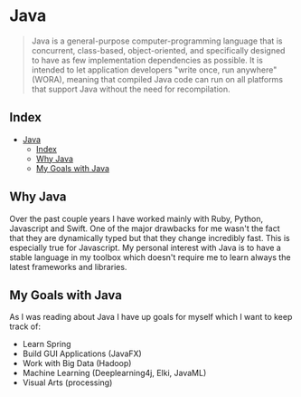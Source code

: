 # Java

> Java is a general-purpose computer-programming language that is concurrent,
> class-based, object-oriented, and specifically designed to have as few
> implementation dependencies as possible. It is intended to let application
> developers "write once, run anywhere" (WORA), meaning that compiled Java code
> can run on all platforms that support Java without the need for recompilation.

## Index

- [Java](#java)
  - [Index](#index)
  - [Why Java](#why-java)
  - [My Goals with Java](#my-goals-with-java)

## Why Java

Over the past couple years I have worked mainly with Ruby, Python, Javascript
and Swift. One of the major drawbacks for me wasn't the fact that they are
dynamically typed but that they change incredibly fast. This is especially true
for Javascript. My personal interest with Java is to have a stable language
in my toolbox which doesn't require me to learn always the latest frameworks
and libraries.

## My Goals with Java

As I was reading about Java I have up goals for myself which I want to keep
track of:

- Learn Spring
- Build GUI Applications (JavaFX)
- Work with Big Data (Hadoop)
- Machine Learning (Deeplearning4j, Elki, JavaML)
- Visual Arts (processing)